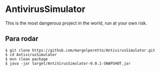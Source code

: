 # AntivirusSimulator
This is the most dangerous project in the world, run at your own risk.

## Para rodar
```
$ git clone https://github.com/margelperetto/AntivirusSimulator.git
$ cd AntivirusSimulator
$ mvn clean package
$ java -jar target/AntiVirusSimulator-0.0.1-SNAPSHOT.jar
```
